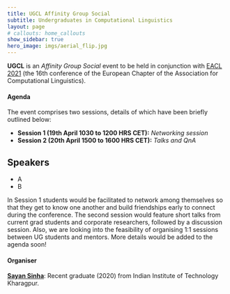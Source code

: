 ```yaml
---
title: UGCL Affinity Group Social
subtitle: Undergraduates in Computational Linguistics
layout: page
# callouts: home_callouts
show_sidebar: true
hero_image: imgs/aerial_flip.jpg
---
```


**UGCL** is an _Affinity Group Social_ event to be held in conjunction with [EACL 2021](https://2021.eacl.org/program/diversity/) (the 16th conference of the European Chapter of the Association for Computational Linguistics).

#### Agenda
The event comprises two sessions, details of which have been briefly outlined below:

* **Session 1 (19th April 1030 to 1200 HRS CET):** _Networking session_
* **Session 2 (20th April 1500 to 1600 HRS CET):** _Talks and QnA_

## Speakers
* A
* B

In Session 1 students would be facilitated to network among themselves so that they get to know one another and build friendships early to connect during the conference. The second session would feature short talks from current grad students and corporate researchers, followed by a discussion session. Also, we are looking into the feasibility of organising 1:1 sessions between UG students and mentors. More details would be added to the agenda soon!

#### Organiser
[**Sayan Sinha**](mailto:sayan.sinha@iitkgp.ac.in): Recent graduate (2020) from Indian Institute of Technology Kharagpur.

